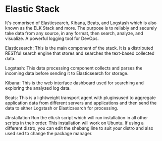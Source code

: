 # Elastic Stack
It's comprised of Elasticsearch, Kibana, Beats, and Logstash which is also known as the ELK Stack and more.
The purpose is to reliably and securely take data from any source, in any format, then search, analyze, and visualize.
A powerful logging tool for DevOps.

Elasticsearch: This is the main component of the stack. It is a distributed RESTful search engine that stores and searches the text-based collected data.

Logstash: This data processing component collects and parses the incoming data before sending it to Elasticsearch for storage.

Kibana: This is the web interface dashboard used for searching and exploring the analyzed log data.

Beats: This is a lightweight transport agent with pluginsused to aggregate application data from different servers and applications and then send the data to either Logstash or Elasticsearch for processing.

#Installation
Run the elk.sh script which will run installation in all other scripts in their order.
This installation will work on Ubuntu.
If using a different distro, you can edit the shebang line to suit your distro and also used sed to change the package manager.
